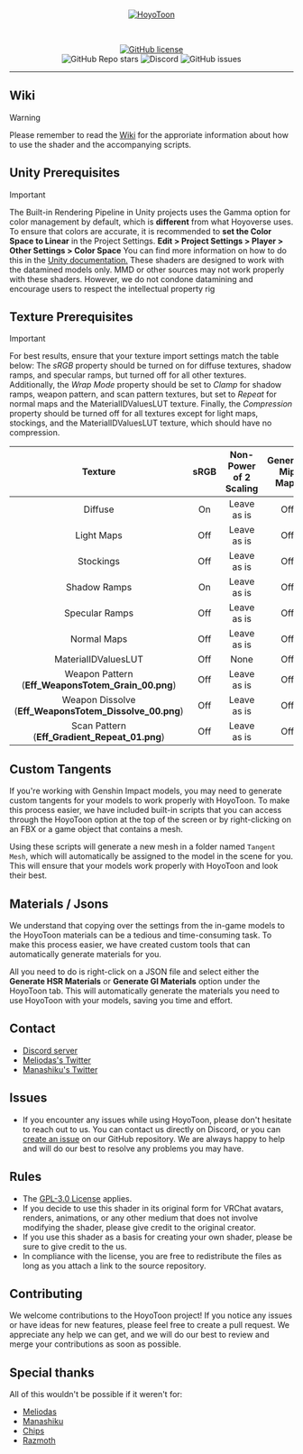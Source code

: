 <br>
<p align="center">
    <a href="https://github.com/Melioli/HoyoToon"><img src="https://melioli.moe/0v2cx.png" alt="HoyoToon"/></a>
</p><br>

<p align="center">
    <a href="https://github.com/Melioli/HoyoToon/blob/main/LICENSE"><img alt="GitHub license" src="https://img.shields.io/badge/License-GPL--3.0-702963?style=for-the-badge"></a><br>
    <img alt="GitHub Repo stars" src="https://img.shields.io/github/stars/Melioli/HoyoToon?style=for-the-badge"
"></a>
    <img alt="Discord" src="https://img.shields.io/discord/1129811149416824934?style=for-the-badge"
"></a>
    <img alt="GitHub issues" src="https://img.shields.io/github/issues/Melioli/HoyoToon?style=for-the-badge"
"></a>
</p>


---

## Wiki
> [!WARNING]
> Please remember to read the [Wiki](https://github.com/Melioli/HoyoToon/wiki) for the approriate information about how to use the shader and the accompanying scripts. 


## Unity Prerequisites 
> [!IMPORTANT]
> The Built-in Rendering Pipeline in Unity projects uses the Gamma option for color management by default, which is **different** from what Hoyoverse uses. To ensure that colors are accurate, it is recommended to **set the Color Space to Linear** in the Project Settings. **Edit > Project Settings > Player > Other Settings > Color Space** You can find more information on how to do this in the [Unity documentation.](https://docs.unity3d.com/Manual/LinearRendering-LinearOrGammaWorkflow.html#:~:text=To%20do%20this%2C%20set%20Color,in%20the%20gamma%20color%20space.
)
> These shaders are designed to work with the datamined models only. MMD or other sources may not work properly with these shaders. However, we do not condone datamining and encourage users to respect the intellectual property rig



## Texture Prerequisites
> [!IMPORTANT]
> For best results, ensure that your texture import settings match the table below:
The *sRGB* property should be turned on for diffuse textures, shadow ramps, and specular ramps, but turned off for all other textures. Additionally, the *Wrap Mode* property should be set to *Clamp* for shadow ramps, weapon pattern, and scan pattern textures, but set to *Repeat* for normal maps and the MaterialIDValuesLUT texture. Finally, the *Compression* property should be turned off for all textures except for light maps, stockings, and the MaterialIDValuesLUT texture, which should have no compression.

| Texture | sRGB | Non-Power of 2 Scaling | Generate Mip Maps | Wrap Mode | Compression |
| :-----: | :--: | :--------------------: | :---------------: | :-------: | :---------: |
| Diffuse |  On  |       Leave as is      |        Off        |  Repeat   |     Off     |
| Light Maps | Off |       Leave as is      |        Off        |  Repeat   |     Off     | 
| Stockings | Off |       Leave as is      |        Off        |  Repeat   |     Off     | 
| Shadow Ramps | On |     Leave as is      |        Off        |   Clamp   |     Off     | 
| Specular Ramps | Off |  Leave as is      |        Off        |   Clamp   |     Off     | 
| Normal Maps | Off |     Leave as is      |        Off        |  Repeat   |     Off     | 
| MaterialIDValuesLUT | Off | None |        Off        |  Repeat   |     Off     | 
| Weapon Pattern <br>(**Eff_WeaponsTotem_Grain_00.png**)</br> | Off | Leave as is | Off | Repeat | Off |
| Weapon Dissolve <br>(**Eff_WeaponsTotem_Dissolve_00.png**)</br> | Off | Leave as is | Off | Clamp | Off |
| Scan Pattern <br>(**Eff_Gradient_Repeat_01.png**)</br> | Off | Leave as is | Off | Repeat | Off |


## Custom Tangents
If you're working with Genshin Impact models, you may need to generate custom tangents for your models to work properly with HoyoToon. To make this process easier, we have included built-in scripts that you can access through the HoyoToon option at the top of the screen or by right-clicking on an FBX or a game object that contains a mesh.

Using these scripts will generate a new mesh in a folder named `Tangent Mesh`, which will automatically be assigned to the model in the scene for you. This will ensure that your models work properly with HoyoToon and look their best.

## Materials / Jsons
We understand that copying over the settings from the in-game models to the HoyoToon materials can be a tedious and time-consuming task. To make this process easier, we have created custom tools that can automatically generate materials for you.

All you need to do is right-click on a JSON file and select either the **Generate HSR Materials** or **Generate GI Materials** option under the HoyoToon tab. This will automatically generate the materials you need to use HoyoToon with your models, saving you time and effort.

## Contact
- [Discord server](https://discord.gg/meliverse)
- [Meliodas's Twitter](https://twitter.com/Meliodas7DL)
- [Manashiku's Twitter](https://twitter.com/Manashiku)

## Issues
- If you encounter any issues while using HoyoToon, please don't hesitate to reach out to us. You can contact us directly on Discord, or you can [create an issue](https://github.com/Melioli/HoyoToon/issues/new/choose) on our GitHub repository. We are always happy to help and will do our best to resolve any problems you may have.

## Rules
- The [GPL-3.0 License](https://github.com/Melioli/HoyoToon/blob/main/LICENSE) applies.
- If you decide to use this shader in its original form for VRChat avatars, renders, animations, or any other medium that does not involve modifying the shader, please give credit to the original creator.
- If you use this shader as a basis for creating your own shader, please be sure to give credit to the us.
- In compliance with the license, you are free to redistribute the files as long as you attach a link to the source repository.

## Contributing
We welcome contributions to the HoyoToon project! If you notice any issues or have ideas for new features, please feel free to create a pull request. We appreciate any help we can get, and we will do our best to review and merge your contributions as soon as possible.

## Special thanks
All of this wouldn't be possible if it weren't for:
- [Meliodas](https://github.com/Melioli)
- [Manashiku](https://github.com/Manashiku)
- [Chips](https://github.com/Elysia-simp)
- [Razmoth](https://github.com/Razmoth)

